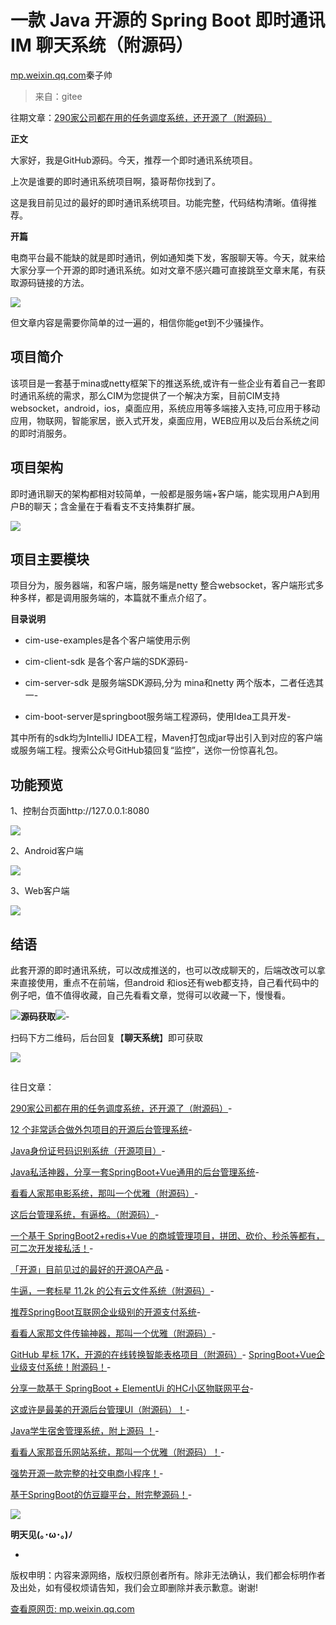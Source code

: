 # 一款 Java 开源的 Spring Boot 即时通讯 IM 聊天系统（附源码）

[mp.weixin.qq.com](http://mp.weixin.qq.com/s?__biz=MzIyNTY4NjU0OQ==&mid=2247512110&idx=2&sn=4c02d0db4042da216d3bf15a2c1274e3&chksm=e8791554df0e9c421974fd1e2a4b6768a4ceb4ca3045c158e07e8d695d971cc2d68226e9a44f&mpshare=1&scene=1&srcid=1216MYbIyKwNgp2AvXyiNLC5&sharer_sharetime=1639613238845&sharer_shareid=b7c991d3cd23094f535ad602a652c37b#rd)秦子帅

> 来自：gitee

往期文章：[290家公司都在用的任务调度系统，还开源了（附源码）](http://mp.weixin.qq.com/s?__biz=Mzg5MzcwMzQyMg==&mid=2247484212&idx=1&sn=6eed64a80ac91759db1a85de1f13e92a&chksm=c02b86a5f75c0fb3df43e4a040b79c1b8b9e712cca41c2337e3504ad15142913a1d103f35c68&scene=21#wechat_redirect)

**正文**

大家好，我是GitHub源码。今天，推荐一个即时通讯系统项目。

上次是谁要的即时通讯系统项目啊，猿哥帮你找到了。

这是我目前见过的最好的即时通讯系统项目。功能完整，代码结构清晰。值得推荐。

**开篇**

电商平台最不能缺的就是即时通讯，例如通知类下发，客服聊天等。今天，就来给大家分享一个开源的即时通讯系统。如对文章不感兴趣可直接跳至文章末尾，有获取源码链接的方法。

![](https://cubox.pro/c/filters:no_upscale()?imageUrl=https%3A%2F%2Fmmbiz.qpic.cn%2Fmmbiz_png%2FWZoDoXZNb0truJdvOKMK64M4wB6E70DrgaXuszK8iaosNYbnDznXvGuGd1pMeSbrKkqReiaD8O9CibaRKIMnnDBbQ%2F640%3Fwx_fmt%3Dpng)

但文章内容是需要你简单的过一遍的，相信你能get到不少骚操作。

## **项目简介**

该项目是一套基于mina或netty框架下的推送系统,或许有一些企业有着自己一套即时通讯系统的需求，那么CIM为您提供了一个解决方案，目前CIM支持websocket，android，ios，桌面应用，系统应用等多端接入支持,可应用于移动应用，物联网，智能家居，嵌入式开发，桌面应用，WEB应用以及后台系统之间的即时消服务。

## **项目架构**

即时通讯聊天的架构都相对较简单，一般都是服务端+客户端，能实现用户A到用户B的聊天；含金量在于看看支不支持集群扩展。

![](https://cubox.pro/c/filters:no_upscale()?imageUrl=https%3A%2F%2Fmmbiz.qpic.cn%2Fmmbiz_jpg%2FR5ic1icyNBNd6I3dJicbNSAVN21OhVicvGr9Ml3vEu6x2d7vfy8ZP0y0X0W8zwBzH6EezfeqUGIeaiaJnryHgQx07jQ%2F640%3Fwx_fmt%3Djpeg)

## **项目主要模块**

项目分为，服务器端，和客户端，服务端是netty 整合websocket，客户端形式多种多样，都是调用服务端的，本篇就不重点介绍了。

**目录说明**

*   cim-use-examples是各个客户端使用示例
    
*   cim-client-sdk 是各个客户端的SDK源码-
    
*   cim-server-sdk 是服务端SDK源码,分为 mina和netty 两个版本，二者任选其一-
    
*   cim-boot-server是springboot服务端工程源码，使用Idea工具开发-
    

其中所有的sdk均为IntelliJ IDEA工程，Maven打包成jar导出引入到对应的客户端或服务端工程。搜索公众号GitHub猿回复“监控”，送你一份惊喜礼包。

## **功能预览**

1、控制台页面http://127.0.0.1:8080

![](https://cubox.pro/c/filters:no_upscale()?imageUrl=https%3A%2F%2Fmmbiz.qpic.cn%2Fmmbiz_png%2FWZoDoXZNb0truJdvOKMK64M4wB6E70Dr4CtBNOG70oUrDYF5l3ACCCBSzE8YyHGCt5MkJ2JKkabGibbn5fdGUEQ%2F640%3Fwx_fmt%3Dpng)

2、Android客户端

![](https://cubox.pro/c/filters:no_upscale()?imageUrl=https%3A%2F%2Fmmbiz.qpic.cn%2Fmmbiz_png%2FWZoDoXZNb0truJdvOKMK64M4wB6E70DrB2J0FcKF6ZR6goCMhfGwibXEmKaWd0iauRUj1GfaqLt67FKjLfv0Eqog%2F640%3Fwx_fmt%3Dpng)

3、Web客户端

![](https://cubox.pro/c/filters:no_upscale()?imageUrl=https%3A%2F%2Fmmbiz.qpic.cn%2Fmmbiz_png%2FWZoDoXZNb0truJdvOKMK64M4wB6E70Dr1uyJaVpYk6V2eKqTI6fKO5Zvzo9jVRrHFiaveVH6MK0o5MTlQfUcCNw%2F640%3Fwx_fmt%3Dpng)

## **结语**

此套开源的即时通讯系统，可以改成推送的，也可以改成聊天的，后端改改可以拿来直接使用，重点不在前端，但android 和ios还有web都支持，自己看代码中的例子吧，值不值得收藏，自己先看看文章，觉得可以收藏一下，慢慢看。

![](https://cubox.pro/c/filters:no_upscale()?imageUrl=https%3A%2F%2Fmmbiz.qpic.cn%2Fmmbiz_png%2FR5ic1icyNBNd7gCjTYibduPsGTxuPTmbuBTIzPJgA0yYfg7ibiabBNY0jLqo1vEII4icCp8rCfmcIwMqicXXibd2FSOCyQ%2F640%3Fwx_fmt%3Dpng)**源码获取**![](https://cubox.pro/c/filters:no_upscale()?imageUrl=https%3A%2F%2Fmmbiz.qpic.cn%2Fmmbiz_png%2FR5ic1icyNBNd7gCjTYibduPsGTxuPTmbuBTIzPJgA0yYfg7ibiabBNY0jLqo1vEII4icCp8rCfmcIwMqicXXibd2FSOCyQ%2F640%3Fwx_fmt%3Dpng)-

扫码下方二维码，后台回复【**聊天系统**】即可获取

![](https://cubox.pro/c/filters:no_upscale()?imageUrl=https%3A%2F%2Fmmbiz.qpic.cn%2Fmmbiz_jpg%2FEa7dkfAlbibnyYRRu5ia5GFCQPq6s4XnhjesaLuKiafL412xuHC54Cg12jnGG0BS32OmnLQWTysLOiblnnWkt5Lb7g%2F640%3Fwx_fmt%3Djpeg)

##  

 

 往日文章： 

 

 [290家公司都在用的任务调度系统，还开源了（附源码）](http://mp.weixin.qq.com/s?__biz=Mzg5MzcwMzQyMg==&mid=2247484212&idx=1&sn=6eed64a80ac91759db1a85de1f13e92a&chksm=c02b86a5f75c0fb3df43e4a040b79c1b8b9e712cca41c2337e3504ad15142913a1d103f35c68&scene=21#wechat_redirect)-
 

 

 [12 个非常适合做外包项目的开源后台管理系统](http://mp.weixin.qq.com/s?__biz=Mzg5MzcwMzQyMg==&mid=2247484204&idx=1&sn=fddf3a241d537596d1b509dbd12a2757&chksm=c02b86bdf75c0fabf969fa0abb03d989ccc5bd8b0b65b6313b857c29fd860dca4dff452c5e75&scene=21#wechat_redirect)-
 

 

 [Java身份证号码识别系统（开源项目）](http://mp.weixin.qq.com/s?__biz=Mzg5MzcwMzQyMg==&mid=2247484189&idx=1&sn=22b50a9cc996cf370312695d93eef137&chksm=c02b868cf75c0f9a3d19c85beb9da1e5ac72def0ac73711a78b04834d283bd18693e667beefc&scene=21#wechat_redirect)-
 

 

 [Java私活神器，分享一套SpringBoot+Vue通用的后台管理系统](http://mp.weixin.qq.com/s?__biz=Mzg5MzcwMzQyMg==&mid=2247484180&idx=1&sn=1424e68603838bbbdbae77a5e1e8c56a&chksm=c02b8685f75c0f93a6b8e81956ae0511448e165a3cba573177916879a8a55ab5e667d29a09c9&scene=21#wechat_redirect)-
 

 

 [看看人家那电影系统，那叫一个优雅（附源码）](http://mp.weixin.qq.com/s?__biz=Mzg5MzcwMzQyMg==&mid=2247484147&idx=1&sn=49a4db362ebbfd568b8d9b0bdeb4a5f4&chksm=c02b8762f75c0e74f096690e7d7857b4e163df3c579b5e0d46791dc8b5325ea9873e408fc4ee&scene=21#wechat_redirect)-
 

 

 [这后台管理系统，有逼格。（附源码）](http://mp.weixin.qq.com/s?__biz=Mzg5MzcwMzQyMg==&mid=2247484132&idx=1&sn=f55c5d4d9c68b626b74e425a432a0f99&chksm=c02b8775f75c0e63338a70cf1de421d62f0e4d44e47a4a0d480c581eb6a868293c24b2f58540&scene=21#wechat_redirect)-
 

 

 [一个基于 SpringBoot2+redis+Vue 的商城管理项目，拼团、砍价、秒杀等都有，可二次开发接私活！](http://mp.weixin.qq.com/s?__biz=Mzg5MzcwMzQyMg==&mid=2247484099&idx=1&sn=59d5a5819e5a717ebc66f579988ad4a0&chksm=c02b8752f75c0e4401821509db936d094380514a238aaf3bf94662c3308401c1c1fd4f0e61ae&scene=21#wechat_redirect)-
 

 

 [「开源」目前见过的最好的开源OA产品](http://mp.weixin.qq.com/s?__biz=Mzg5MzcwMzQyMg==&mid=2247484091&idx=1&sn=fc00c64fa123ee4020cada74afc20eda&chksm=c02b872af75c0e3c7e9348815fe296c9d83942435ba1194fa7dabcb2357c358e03e288f00dd3&scene=21#wechat_redirect) -
 

 

 [牛逼，一套标星 11.2k 的公有云文件系统（附源码）](http://mp.weixin.qq.com/s?__biz=Mzg5MzcwMzQyMg==&mid=2247484075&idx=1&sn=98227ef72775dd99197e2f280dcc8c03&chksm=c02b873af75c0e2cd454022930241820394998f58d792e9bfe3b0c3e184d926dc38b95f4560e&scene=21#wechat_redirect)-
 

 

 [推荐SpringBoot互联网企业级别的开源支付系统](http://mp.weixin.qq.com/s?__biz=Mzg5MzcwMzQyMg==&mid=2247484052&idx=1&sn=57226d7ac81a85b801699fa7fed021a1&chksm=c02b8705f75c0e137659d397cd658123456b3d81edb40c9d027780518c091ace30f9c99e058c&scene=21#wechat_redirect)-
 

 

 [看看人家那文件传输神器，那叫一个优雅（附源码）](http://mp.weixin.qq.com/s?__biz=Mzg5MzcwMzQyMg==&mid=2247484045&idx=1&sn=7d116238becdf5f0a950e2fc6ae11135&chksm=c02b871cf75c0e0aab4974c5ca0fe08147fc6ceecca6d707f0fee22ce48b23fe92e8122e8686&scene=21#wechat_redirect)-
 

 

 [GitHub 星标 17K，开源的在线转换智能表格项目（附源码）](http://mp.weixin.qq.com/s?__biz=Mzg5MzcwMzQyMg==&mid=2247484028&idx=1&sn=86c5837f75bd1316cf413383b025ab0b&chksm=c02b87edf75c0efbf120d69be6accac646b16c4f666aca7ce0b20bada9f394df291153d31495&scene=21#wechat_redirect)-
[SpringBoot+Vue企业级支付系统！附源码！](http://mp.weixin.qq.com/s?__biz=Mzg5MzcwMzQyMg==&mid=2247484020&idx=1&sn=d9d9672ab7842bdf876953610d007bd6&chksm=c02b87e5f75c0ef35450baff8b0e398a59c74482106d612c020cbe0dc55ca989fabab1bda2da&scene=21#wechat_redirect)-
 

 

 [分享一款基于 SpringBoot + ElementUi 的HC小区物联网平台](http://mp.weixin.qq.com/s?__biz=Mzg5MzcwMzQyMg==&mid=2247484012&idx=1&sn=a4eb3c865062940f0db6edf5a048c30d&chksm=c02b87fdf75c0eeb24252764d5fdd935d72d6e7dab116dd745fe7d19a077df18e19a3255ac53&scene=21#wechat_redirect)-
 

 

 [这或许是最美的开源后台管理UI（附源码）！](http://mp.weixin.qq.com/s?__biz=Mzg5MzcwMzQyMg==&mid=2247484004&idx=1&sn=23172b40ec083470172e17e45e97bb5f&chksm=c02b87f5f75c0ee36a4f7b41e04d30d732a1b4bd467c18df0040b7a11901ec023fe171ffbc41&scene=21#wechat_redirect)-
 

 

 [Java学生宿舍管理系统，附上源码 ！](http://mp.weixin.qq.com/s?__biz=Mzg5MzcwMzQyMg==&mid=2247483990&idx=1&sn=c394083831f482fc9b0c11f45ced6ea9&chksm=c02b87c7f75c0ed18d25448c4c21cf7400ca8c40f86034469a5ea16235d1a333b3bc85885695&scene=21#wechat_redirect)-
 

 

 [看看人家那音乐网站系统，那叫一个优雅（附源码）！](http://mp.weixin.qq.com/s?__biz=Mzg5MzcwMzQyMg==&mid=2247483983&idx=1&sn=1dcbe9b3cf1a13d8500c714adcc4b5d4&chksm=c02b87def75c0ec85174f9d51da8f9cd6317a1b50f397cb54f5bb2017dafbde5d0f7051fae64&scene=21#wechat_redirect)-
 

 

 [强势开源一款完整的社交电商小程序！](http://mp.weixin.qq.com/s?__biz=Mzg5MzcwMzQyMg==&mid=2247483975&idx=1&sn=d9c242054cf4087fa3e8d4ab92e88390&chksm=c02b87d6f75c0ec00b33110bdc3bbf476e9ddce1573dbef10b48dd9d592ca52d8c1ac53571c6&scene=21#wechat_redirect)-
 

 

 [基于SpringBoot的仿豆瓣平台，附完整源码！](http://mp.weixin.qq.com/s?__biz=Mzg5MzcwMzQyMg==&mid=2247483963&idx=1&sn=076b318338c046d4cf4ca1d02e7be5e4&chksm=c02b87aaf75c0ebcda89fcfd8ff4df7c4531821fbb99b94cd5f7f6f2962b46ab8615e106f7c3&scene=21#wechat_redirect)-
 

 

 

 

 

 

![](https://cubox.pro/c/filters:no_upscale()?imageUrl=https%3A%2F%2Fmmbiz.qpic.cn%2Fmmbiz_jpg%2FEa7dkfAlbibn9gUdryMiaCrTiaK7m5rLaz9S3YylFMWfqKItGrIUrgGlSkkRia57PWkTiajnIftSibsUYSs0qyXWtibSw%2F640%3Fwx_fmt%3Djpeg)

 

 

 **明天见(｡･ω･｡)ﾉ** 

 

-
版权申明：内容来源网络，版权归原创者所有。除非无法确认，我们都会标明作者及出处，如有侵权烦请告知，我们会立即删除并表示歉意。谢谢!

[查看原网页: mp.weixin.qq.com](http://mp.weixin.qq.com/s?__biz=MzIyNTY4NjU0OQ==&mid=2247512110&idx=2&sn=4c02d0db4042da216d3bf15a2c1274e3&chksm=e8791554df0e9c421974fd1e2a4b6768a4ceb4ca3045c158e07e8d695d971cc2d68226e9a44f&mpshare=1&scene=1&srcid=1216MYbIyKwNgp2AvXyiNLC5&sharer_sharetime=1639613238845&sharer_shareid=b7c991d3cd23094f535ad602a652c37b#rd)